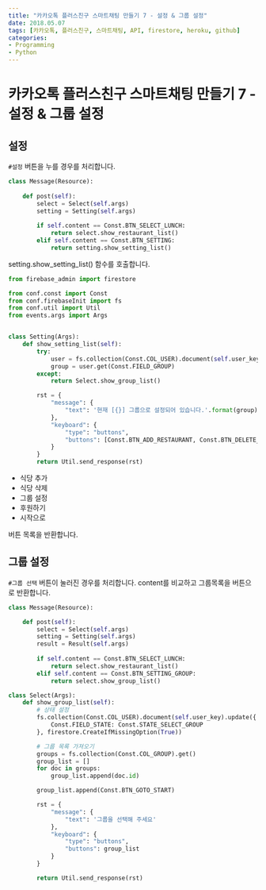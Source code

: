 ```yaml
---
title: "카카오톡 플러스친구 스마트채팅 만들기 7 - 설정 & 그룹 설정"
date: 2018.05.07
tags: [카카오톡, 플러스친구, 스마트채팅, API, firestore, heroku, github]
categories:
- Programming
- Python
---
```


# 카카오톡 플러스친구 스마트채팅 만들기 7 - 설정 & 그룹 설정

## 설정

`#설정` 버튼을 누를 경우를 처리합니다.

```python
class Message(Resource):
    
    def post(self):
        select = Select(self.args)
        setting = Setting(self.args)
        
        if self.content == Const.BTN_SELECT_LUNCH:
            return select.show_restaurant_list()
        elif self.content == Const.BTN_SETTING:
            return setting.show_setting_list()        
```

setting.show_setting_list() 함수를 호출합니다.


```python
from firebase_admin import firestore

from conf.const import Const
from conf.firebaseInit import fs
from conf.util import Util
from events.args import Args


class Setting(Args):
    def show_setting_list(self):
        try:
            user = fs.collection(Const.COL_USER).document(self.user_key).get()
            group = user.get(Const.FIELD_GROUP)
        except:
            return Select.show_group_list()

        rst = {
            "message": {
                "text": '현재 [{}] 그룹으로 설정되어 있습니다.'.format(group)
            },
            "keyboard": {
                "type": "buttons",
                "buttons": [Const.BTN_ADD_RESTAURANT, Const.BTN_DELETE_RESTAURANT, Const.BTN_SETTING_GROUP, Const.BTN_DOANTE, Const.BTN_GOTO_START]
            }
        }
        return Util.send_response(rst)   
```

- 식당 추가
- 식당 삭제
- 그룹 설정
- 후원하기
- 시작으로

버튼 목록을 반환합니다. 

## 그룹 설정

`#그룹 선택` 버튼이 눌러진 경우를 처리합니다. content를 비교하고 그룹목록을 버튼으로 반환합니다. 

```python
class Message(Resource):

    def post(self):
        select = Select(self.args)
        setting = Setting(self.args)
        result = Result(self.args)
    
        if self.content == Const.BTN_SELECT_LUNCH:
            return select.show_restaurant_list()
        elif self.content == Const.BTN_SETTING_GROUP:
            return select.show_group_list()
```


```python
class Select(Args):
    def show_group_list(self):
        # 상태 설정
        fs.collection(Const.COL_USER).document(self.user_key).update({
            Const.FIELD_STATE: Const.STATE_SELECT_GROUP
        }, firestore.CreateIfMissingOption(True))

        # 그룹 목록 가져오기
        groups = fs.collection(Const.COL_GROUP).get()
        group_list = []
        for doc in groups:
            group_list.append(doc.id)

        group_list.append(Const.BTN_GOTO_START)

        rst = {
            "message": {
                "text": '그룹을 선택해 주세요'
            },
            "keyboard": {
                "type": "buttons",
                "buttons": group_list
            }
        }

        return Util.send_response(rst)
```


<script src="https://gist.github.com/jacegem/fee3dae8e7a0c630dc612b76ad3d1911.js"></script>